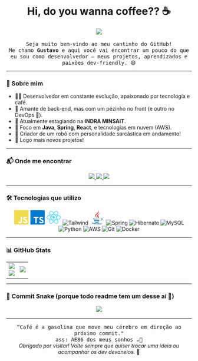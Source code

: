 <h1 align="center"><b>Hi, do you wanna coffee?? ☕</b></h1>

<p align="center">
   <img src="https://user-images.githubusercontent.com/106363855/236698838-294e3549-9747-4692-b7b4-b6c27870316e.gif" width="300px"/>
</p>

<p align="center">
  <samp>Seja muito bem-vindo ao meu cantinho do GitHub! <br>
  Me chamo <b>Gustavo</b> e aqui você vai encontrar um pouco do que eu sou como desenvolvedor — meus projetos, aprendizados e paixões dev-friendly. 😄</samp>
</p>

---

### 🚀 Sobre mim

- 👨‍💻 Desenvolvedor em constante evolução, apaixonado por tecnologia e café.
- 🧠 Amante de back-end, mas com um pézinho no front (e outro no DevOps 👀).
- 💼 Atualmente estagiando na **INDRA MINSAIT**.
- 🎯 Foco em **Java**, **Spring**, **React**, e tecnologias em nuvem (AWS).
- 🤖 Criador de um robô com personalidade sarcástica em andamento!
- 🌟 Logo mais novos projetos!

---

### 📬 Onde me encontrar

<div align="center">
  <a href="https://www.instagram.com/oishikohii/" target="_blank">
    <img src="https://img.shields.io/badge/-Instagram-%23E4405F?style=for-the-badge&logo=instagram&logoColor=white">
  </a>
  <a href="mailto:gustavo.okohii@gmail.com">
    <img src="https://img.shields.io/badge/-Gmail-%23333?style=for-the-badge&logo=gmail&logoColor=white">
  </a>
  <a href="https://www.linkedin.com/in/gustavo-gil-57a655217/" target="_blank">
    <img src="https://img.shields.io/badge/LinkedIn-0077B5?style=for-the-badge&logo=linkedin&logoColor=white">
  </a>
</div>

---

### 🛠️ Tecnologias que utilizo

<p align="center">
  <img alt="JavaScript" src="https://raw.githubusercontent.com/devicons/devicon/master/icons/javascript/javascript-plain.svg" width="40"/>
  <img alt="TypeScript" src="https://raw.githubusercontent.com/devicons/devicon/master/icons/typescript/typescript-plain.svg" width="40"/>
  <img alt="React" src="https://raw.githubusercontent.com/devicons/devicon/master/icons/react/react-original.svg" width="40"/>
  <img alt="Tailwind" src="https://cdn.jsdelivr.net/gh/devicons/devicon@latest/icons/tailwindcss/tailwindcss-original.svg" width="40"/>
  <img alt="Java" src="https://raw.githubusercontent.com/devicons/devicon/master/icons/java/java-original.svg" width="40"/>
  <img alt="Spring" src="https://cdn.jsdelivr.net/gh/devicons/devicon@latest/icons/spring/spring-original.svg" width="40"/>
  <img alt="Hibernate" src="https://cdn.jsdelivr.net/gh/devicons/devicon@latest/icons/hibernate/hibernate-original.svg" width="40"/>
  <img alt="MySQL" src="https://cdn.jsdelivr.net/gh/devicons/devicon/icons/mysql/mysql-original-wordmark.svg" width="40"/>
  <img alt="Python" src="https://cdn.jsdelivr.net/gh/devicons/devicon/icons/python/python-original.svg" width="40"/>
  <img alt="AWS" src="https://cdn.jsdelivr.net/gh/devicons/devicon@latest/icons/amazonwebservices/amazonwebservices-original-wordmark.svg" width="40"/>
  <img alt="Git" src="https://cdn.jsdelivr.net/gh/devicons/devicon/icons/git/git-original.svg" width="40"/>
  <img alt="Docker" src="https://cdn.jsdelivr.net/gh/devicons/devicon@latest/icons/docker/docker-original.svg" width="40"/>
</p>

---

### 📊 GitHub Stats

<table align="center">
  <tr>
    <td align="center">
      <img src="https://media1.tenor.com/m/voKkqZVeq9cAAAAd/enbiyaemre-hachi-roku.gif" width="430"><br>
      <img src="https://github-readme-stats.vercel.app/api?username=okohii&theme=radical&include_all_commits=true&show_icons=true" height="180"/>
    </td>
    <td align="center">
      <img src="https://github-readme-stats.vercel.app/api/top-langs/?username=okohii&hide_progress=false&theme=radical&langs_count=10" height="400"/>
    </td>
  </tr>
</table>

---

### 🐍 Commit Snake (porque todo readme tem um desse ai 🐍)

<p align="center">
  <img src="https://github.com/okohii/okohii/blob/output/github-contribution-grid-snake.svg"/>
</p>

---

<p align="center">
  <samp>“Café é a gasolina que move meu cérebro em direção ao próximo commit." <br> ass: AE86 dos meus sonhos ☕🚀</samp><br>
  <i>Obrigado por visitar! Volte sempre que quiser trocar uma ideia ou acompanhar os dev devaneios.</i> 🤝
</p>
